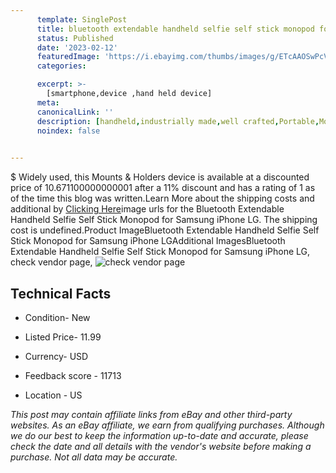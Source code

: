 ```yaml
---
      template: SinglePost
      title: bluetooth extendable handheld selfie self stick monopod for samsung iphone lg
      status: Published
      date: '2023-02-12'
      featuredImage: 'https://i.ebayimg.com/thumbs/images/g/ETcAAOSwPcVVtbEu/s-l225.jpg'
      categories: 

      excerpt: >-
        [smartphone,device ,hand held device]
      meta:
      canonicalLink: ''
      description: [handheld,industrially made,well crafted,Portable,Mobile,Compact,Convenient,Lightweight,Maneuverable,Man-portable,Miniature,Carriable,Hand-held,Light,Holdable,Transportable,Mobile device,Pocket-sized,On-the-go,Wireless,Cordless,Compact size,Convenient size, smartphone,device ,hand held device]
      noindex: false

        
---
```

$
    Widely used, this Mounts & Holders device is available at a discounted price of 10.671100000000001 after a 11% discount and has a rating of 1 as of the time this blog was written.Learn More about the shipping costs and additional by [Clicking Here](https://www.ebay.com/itm/331614455101?hash=item4d35c3053d%3Ag%3AETcAAOSwPcVVtbEu&mkevt=1&mkcid=1&mkrid=711-53200-19255-0&campid=%253CePNCampaignId%253E&customid=%253CreferenceId%253E&toolid=10049)image urls for the Bluetooth Extendable Handheld Selfie Self Stick Monopod for Samsung iPhone LG. The shipping cost is undefined.Product ImageBluetooth Extendable Handheld Selfie Self Stick Monopod for Samsung iPhone LGAdditional ImagesBluetooth Extendable Handheld Selfie Self Stick Monopod for Samsung iPhone LG, check vendor page, ![check vendor page](https://origin-galleryplus.ebayimg.com/ws/web/331614455101_2_0_1/225x225.jpg,https://origin-galleryplus.ebayimg.com/ws/web/331614455101_3_0_1/225x225.jpg,https://origin-galleryplus.ebayimg.com/ws/web/331614455101_4_0_1/225x225.jpg,https://origin-galleryplus.ebayimg.com/ws/web/331614455101_5_0_1/225x225.jpg,https://origin-galleryplus.ebayimg.com/ws/web/331614455101_6_0_1/225x225.jpg,https://origin-galleryplus.ebayimg.com/ws/web/331614455101_7_0_1/225x225.jpg,https://origin-galleryplus.ebayimg.com/ws/web/331614455101_8_0_1/225x225.jpg,https://origin-galleryplus.ebayimg.com/ws/web/331614455101_9_0_1/225x225.jpg,https://origin-galleryplus.ebayimg.com/ws/web/331614455101_10_0_1/225x225.jpg,https://origin-galleryplus.ebayimg.com/ws/web/331614455101_11_0_1/225x225.jpg)
    
    

 ## Technical Facts 



     
      

 - Condition- New 


      

 - Listed Price- 11.99 


      

 - Currency- USD 


      

 - Feedback score - 11713 


      

 - Location - US 


      
      

 *_This post may contain affiliate links from eBay and other third-party websites. As an eBay affiliate, we earn from qualifying purchases. Although we do our best to keep the information up-to-date and accurate, please check the date and all details with the vendor's website before making a purchase. Not all data may be accurate._*



    
    
    
    
    